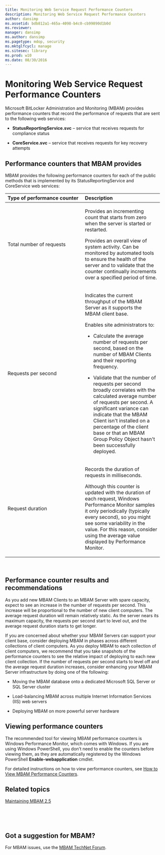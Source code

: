 ```yaml
---
title: Monitoring Web Service Request Performance Counters
description: Monitoring Web Service Request Performance Counters
author: dansimp
ms.assetid: bdb812a1-465a-4098-b4c0-cb99890d1b0d
ms.reviewer: 
manager: dansimp
ms.author: dansimp
ms.pagetype: mdop, security
ms.mktglfcycl: manage
ms.sitesec: library
ms.prod: w10
ms.date: 08/30/2016
---
```



# Monitoring Web Service Request Performance Counters


Microsoft BitLocker Administration and Monitoring (MBAM) provides performance counters that record the performance of requests that are sent to the following web services:

-   **StatusReportingService.svc** – service that receives requests for compliance status

-   **CoreService.svc** – service that receives requests for key recovery attempts

## Performance counters that MBAM provides


MBAM provides the following performance counters for each of the public methods that is implemented by its StatusReportingService and CoreService web services:

<table>
<colgroup>
<col width="50%" />
<col width="50%" />
</colgroup>
<thead>
<tr class="header">
<th align="left">Type of performance counter</th>
<th align="left">Description</th>
</tr>
</thead>
<tbody>
<tr class="odd">
<td align="left"><p>Total number of requests</p></td>
<td align="left"><p>Provides an incrementing count that starts from zero when the server is started or restarted.</p>
<p>Provides an overall view of system activity. Can be monitored by automated tools to ensure the health of the server and to validate that the counter continually increments over a specified period of time.</p></td>
</tr>
<tr class="even">
<td align="left"><p>Requests per second</p></td>
<td align="left"><p>Indicates the current throughput of the MBAM Server as it supports the MBAM client base.</p>
<p>Enables site administrators to:</p>
<ul>
<li><p>Calculate the average number of requests per second, based on the number of MBAM Clients and their reporting frequency.</p></li>
<li><p>Validate that the number of requests per second broadly correlates with the calculated average number of requests per second. A significant variance can indicate that the MBAM Client isn't installed on a percentage of the client base or that an MBAM Group Policy Object hasn't been successfully deployed.</p></li>
</ul></td>
</tr>
<tr class="odd">
<td align="left"><p>Request duration</p></td>
<td align="left"><p>Records the duration of requests in milliseconds.</p>
<p>Although this counter is updated with the duration of each request, Windows Performance Monitor samples it only periodically (typically every second), so you might see some variability in the value. For this reason, consider using the average value displayed by Performance Monitor.</p></td>
</tr>
</tbody>
</table>

 

## Performance counter results and recommendations


As you add new MBAM Clients to an MBAM Server with spare capacity, expect to see an increase in the number of requests per second. This increase will be proportional to the number of new client computers. The average request duration will remain relatively static. As the server nears its maximum capacity, the requests per second start to level out, and the average request duration starts to get longer.

If you are concerned about whether your MBAM Servers can support your client base, consider deploying MBAM in phases across different collections of client computers. As you deploy MBAM to each collection of client computers, we recommend that you take snapshots of the performance counters to see the relative impact of deploying to each new client collection. If the number of requests per second starts to level off and the average request duration increases, consider enhancing your MBAM Server infrastructure by doing one of the following:

-   Moving the MBAM database onto a dedicated Microsoft SQL Server or SQL Server cluster

-   Load-balancing MBAM across multiple Internet Information Services (IIS) web servers

-   Deploying MBAM on more powerful server hardware

## Viewing performance counters


The recommended tool for viewing MBAM performance counters is Windows Performance Monitor, which comes with Windows. If you are using Windows PowerShell, you don’t need to enable the counters before viewing them, as they are automatically registered by the Windows PowerShell **Enable-webapplication** cmdlet.

For detailed instructions on how to view performance counters, see [How to View MBAM Performance Counters](https://go.microsoft.com/fwlink/?LinkId=393457).



## Related topics


[Maintaining MBAM 2.5](maintaining-mbam-25.md)

 

 


## Got a suggestion for MBAM?

For MBAM issues, use the [MBAM TechNet Forum](https://social.technet.microsoft.com/Forums/home?forum=mdopmbam).


